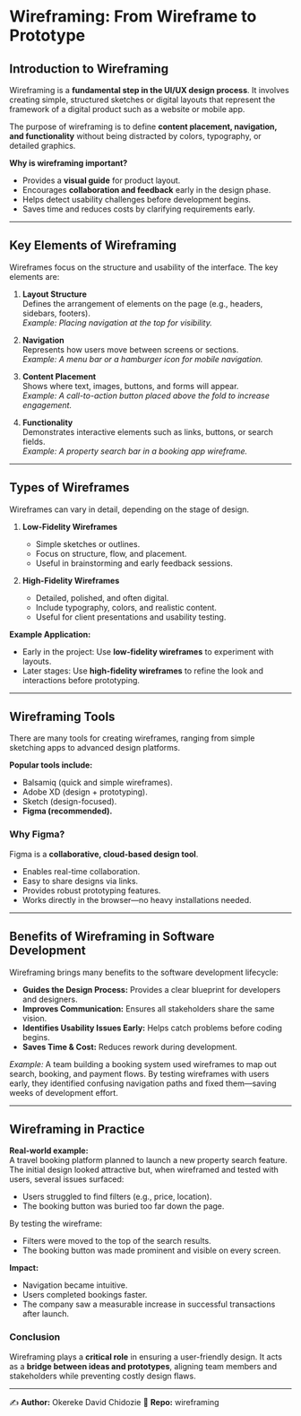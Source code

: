 # Wireframing: From Wireframe to Prototype

## Introduction to Wireframing
Wireframing is a **fundamental step in the UI/UX design process**. It involves creating simple, structured sketches or digital layouts that represent the framework of a digital product such as a website or mobile app.  

The purpose of wireframing is to define **content placement, navigation, and functionality** without being distracted by colors, typography, or detailed graphics.  

**Why is wireframing important?**
- Provides a **visual guide** for product layout.
- Encourages **collaboration and feedback** early in the design phase.
- Helps detect usability challenges before development begins.
- Saves time and reduces costs by clarifying requirements early.

---

## Key Elements of Wireframing
Wireframes focus on the structure and usability of the interface. The key elements are:

1. **Layout Structure**  
   Defines the arrangement of elements on the page (e.g., headers, sidebars, footers).  
   *Example: Placing navigation at the top for visibility.*

2. **Navigation**  
   Represents how users move between screens or sections.  
   *Example: A menu bar or a hamburger icon for mobile navigation.*

3. **Content Placement**  
   Shows where text, images, buttons, and forms will appear.  
   *Example: A call-to-action button placed above the fold to increase engagement.*

4. **Functionality**  
   Demonstrates interactive elements such as links, buttons, or search fields.  
   *Example: A property search bar in a booking app wireframe.*

---

## Types of Wireframes
Wireframes can vary in detail, depending on the stage of design.

1. **Low-Fidelity Wireframes**  
   - Simple sketches or outlines.  
   - Focus on structure, flow, and placement.  
   - Useful in brainstorming and early feedback sessions.  

2. **High-Fidelity Wireframes**  
   - Detailed, polished, and often digital.  
   - Include typography, colors, and realistic content.  
   - Useful for client presentations and usability testing.  

**Example Application:**  
- Early in the project: Use **low-fidelity wireframes** to experiment with layouts.  
- Later stages: Use **high-fidelity wireframes** to refine the look and interactions before prototyping.  

---

## Wireframing Tools
There are many tools for creating wireframes, ranging from simple sketching apps to advanced design platforms.  

**Popular tools include:**
- Balsamiq (quick and simple wireframes).
- Adobe XD (design + prototyping).
- Sketch (design-focused).
- **Figma (recommended).**

### Why Figma?  
Figma is a **collaborative, cloud-based design tool**.  
- Enables real-time collaboration.  
- Easy to share designs via links.  
- Provides robust prototyping features.  
- Works directly in the browser—no heavy installations needed.  

---

## Benefits of Wireframing in Software Development
Wireframing brings many benefits to the software development lifecycle:

- **Guides the Design Process:** Provides a clear blueprint for developers and designers.  
- **Improves Communication:** Ensures all stakeholders share the same vision.  
- **Identifies Usability Issues Early:** Helps catch problems before coding begins.  
- **Saves Time & Cost:** Reduces rework during development.  

*Example:* A team building a booking system used wireframes to map out search, booking, and payment flows. By testing wireframes with users early, they identified confusing navigation paths and fixed them—saving weeks of development effort.  

---

## Wireframing in Practice
**Real-world example:**  
A travel booking platform planned to launch a new property search feature. The initial design looked attractive but, when wireframed and tested with users, several issues surfaced:
- Users struggled to find filters (e.g., price, location).  
- The booking button was buried too far down the page.  

By testing the wireframe:  
- Filters were moved to the top of the search results.  
- The booking button was made prominent and visible on every screen.  

**Impact:**  
- Navigation became intuitive.  
- Users completed bookings faster.  
- The company saw a measurable increase in successful transactions after launch.  

### Conclusion
Wireframing plays a **critical role** in ensuring a user-friendly design. It acts as a **bridge between ideas and prototypes**, aligning team members and stakeholders while preventing costly design flaws.  

---

✍️ **Author:** Okereke David Chidozie
📂 **Repo:** wireframing
